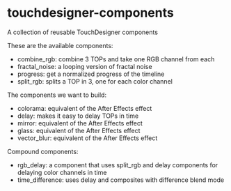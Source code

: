 # touchdesigner-components

A collection of reusable TouchDesigner components

These are the available components:

- combine_rgb: combine 3 TOPs and take one RGB channel from each
- fractal_noise: a looping version of fractal noise
- progress: get a normalized progress of the timeline
- split_rgb: splits a TOP in 3, one for each color channel

The components we want to build:

- colorama: equivalent of the After Effects effect
- delay: makes it easy to delay TOPs in time
- mirror: equivalent of the After Effects effect
- glass: equivalent of the After Effects effect
- vector_blur: equivalent of the After Effects effect

Compound components:

- rgb_delay: a component that uses split_rgb and delay components for delaying color channels in time
- time_difference: uses delay and composites with difference blend mode
